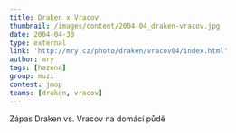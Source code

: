 ```yaml
---
title: Draken x Vracov
thumbnail: /images/content/2004-04_draken-vracov.jpg
date: 2004-04-30
type: external
link: 'http://mry.cz/photo/draken/vracov04/index.html'
author: mry
tags: [hazena]
group: muzi
contest: jmop
teams: [draken, vracov]
---
```

Zápas Draken vs. Vracov na domácí půdě
